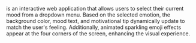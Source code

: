 is an interactive web application that allows users to select their current mood from a dropdown menu. Based on the selected emotion, the background color, mood text, and motivational tip dynamically update to match the user's feeling. Additionally, animated sparkling emoji effects appear at the four corners of the screen, enhancing the visual experience.
